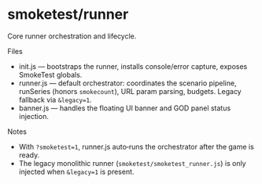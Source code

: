 # smoketest/runner

Core runner orchestration and lifecycle.

Files
- init.js — bootstraps the runner, installs console/error capture, exposes SmokeTest globals.
- runner.js — default orchestrator: coordinates the scenario pipeline, runSeries (honors `smokecount`), URL param parsing, budgets. Legacy fallback via `&legacy=1`.
- banner.js — handles the floating UI banner and GOD panel status injection.

Notes
- With `?smoketest=1`, runner.js auto‑runs the orchestrator after the game is ready.
- The legacy monolithic runner (`smoketest/smoketest_runner.js`) is only injected when `&legacy=1` is present.